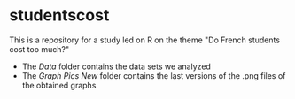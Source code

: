 # studentscost
This is a repository for a study led on R on the theme "Do French students cost too much?"

<ul>
  <li>The <i>Data</i> folder contains the data sets we analyzed</li>
  <li>The <i>Graph Pics New</i> folder contains the last versions of the .png files of the obtained graphs</li>
</ul>

